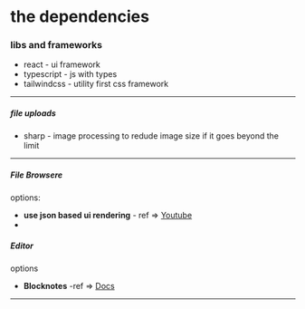 # the dependencies

### libs and frameworks
- react - ui framework
- typescript - js with types
- tailwindcss - utility first css framework


---

##### file uploads 

- sharp - image processing to redude image size if it goes beyond the limit



---



##### File Browsere



options:
- **use json based ui rendering** - ref => [Youtube](https://youtu.be/MosLKXa0VOM?si=JHOwsoyyifXuk0r-)
- 

##### Editor

options
- **Blocknotes** -ref => [Docs](https://www.blocknotejs.org/docs)


---

